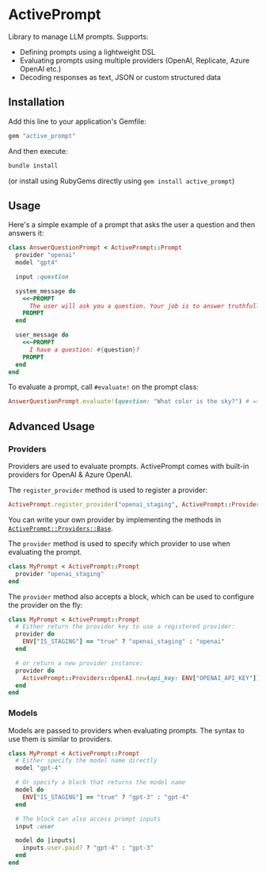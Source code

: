 # ActivePrompt

Library to manage LLM prompts. Supports:

- Defining prompts using a lightweight DSL
- Evaluating prompts using multiple providers (OpenAI, Replicate, Azure OpenAI etc.)
- Decoding responses as text, JSON or custom structured data

## Installation

Add this line to your application's Gemfile:

```ruby
gem "active_prompt"
```

And then execute:

```bash
bundle install
```

(or install using RubyGems directly using `gem install active_prompt`)

## Usage

Here's a simple example of a prompt that asks the user a question and then answers it:

```ruby
class AnswerQuestionPrompt < ActivePrompt::Prompt
  provider "openai"
  model "gpt4"

  input :question

  system_message do
    <<~PROMPT
      The user will ask you a question. Your job is to answer truthfully. If you don't know the answer, you can say "I don't know".
    PROMPT
  end

  user_message do
    <<~PROMPT
      I have a question: #{question}?
    PROMPT
  end
end
```

To evaluate a prompt, call `#evaluate!` on the prompt class:

```ruby
AnswerQuestionPrompt.evaluate!(question: "What color is the sky?") # => "The sky is blue."
```

## Advanced Usage

### Providers

Providers are used to evaluate prompts. ActivePrompt comes with built-in providers for OpenAI & Azure OpenAI.

The `register_provider` method is used to register a provider:

```ruby
ActivePrompt.register_provider("openai_staging", ActivePrompt::Providers::OpenAI, api_key: ENV["OPENAI_STAGING_API_KEY"])
```

You can write your own provider by implementing the methods in [`ActivePrompt::Providers::Base`](todo).

The `provider` method is used to specify which provider to use when evaluating the prompt.

```ruby
class MyPrompt < ActivePrompt::Prompt
  provider "openai_staging"
end
```

The `provider` method also accepts a block, which can be used to configure the provider on the fly:

```ruby
class MyPrompt < ActivePrompt::Prompt
  # Either return the provider key to use a registered provider:
  provider do
    ENV["IS_STAGING"] == "true" ? "openai_staging" : "openai"
  end

  # or return a new provider instance:
  provider do
    ActivePrompt::Providers::OpenAI.new(api_key: ENV["OPENAI_API_KEY"])
  end
end
```

### Models

Models are passed to providers when evaluating prompts. The syntax to use them is similar to providers.

```ruby
class MyPrompt < ActivePrompt::Prompt
  # Either specify the model name directly
  model "gpt-4"

  # Or specify a block that returns the model name
  model do
    ENV["IS_STAGING"] == "true" ? "gpt-3" : "gpt-4"
  end

  # The block can also access prompt inputs
  input :user

  model do |inputs|
    inputs.user.paid? ? "gpt-4" : "gpt-3"
  end
end
```

